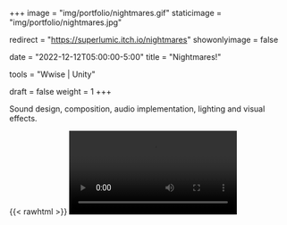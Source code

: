 +++
image = "img/portfolio/nightmares.gif"
staticimage = "img/portfolio/nightmares.jpg"

redirect = "https://superlumic.itch.io/nightmares"
showonlyimage = false

date = "2022-12-12T05:00:00-5:00"
title = "Nightmares!"

tools = "Wwise | Unity"

draft = false
weight = 1
+++

Sound design, composition, audio implementation, lighting and visual effects.

{{< rawhtml >}}
<video src="/video/MathewAJK_Berklee_Nightmares.mp4" controls />
{{< /rawhtml >}}